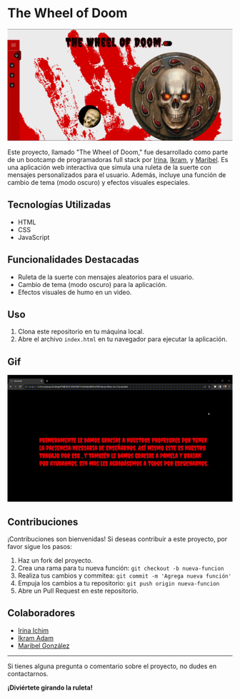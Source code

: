 # The Wheel of Doom

![Captura de Pantalla del Proyecto](img/proyectobootcamp.png)

Este proyecto, llamado "The Wheel of Doom," fue desarrollado como parte de un bootcamp de programadoras full stack por [Irina](https://github.com/Irina-Ichim), [Ikram](https://github.com/ikramadam), y [Maribel](https://github.com/mari19-83). Es una aplicación web interactiva que simula una ruleta de la suerte con mensajes personalizados para el usuario. Además, incluye una función de cambio de tema (modo oscuro) y efectos visuales especiales.

## Tecnologías Utilizadas

- HTML
- CSS
- JavaScript

## Funcionalidades Destacadas

- Ruleta de la suerte con mensajes aleatorios para el usuario.
- Cambio de tema (modo oscuro) para la aplicación.
- Efectos visuales de humo en un video.

## Uso

1. Clona este repositorio en tu máquina local.
2. Abre el archivo `index.html` en tu navegador para ejecutar la aplicación.

## Gif

![Gif del Proyecto](Video/videoreadme.gif)

## Contribuciones

¡Contribuciones son bienvenidas! Si deseas contribuir a este proyecto, por favor sigue los pasos:

1. Haz un fork del proyecto.
2. Crea una rama para tu nueva función: `git checkout -b nueva-funcion`
3. Realiza tus cambios y commitea: `git commit -m 'Agrega nueva función'`
4. Empuja los cambios a tu repositorio: `git push origin nueva-funcion`
5. Abre un Pull Request en este repositorio.

## Colaboradores

- [Irina Ichim](https://github.com/Irina-Ichim)
- [Ikram Adam](https://github.com/ikramadam)
- [Maribel González](https://github.com/mari19-83)

---
Si tienes alguna pregunta o comentario sobre el proyecto, no dudes en contactarnos.

**¡Diviértete girando la ruleta!**
